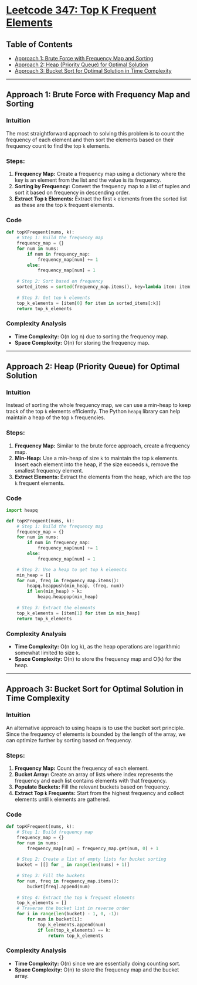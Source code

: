 # [Leetcode 347: Top K Frequent Elements](https://leetcode.com/problems/top-k-frequent-elements/)

## Table of Contents
- [Approach 1: Brute Force with Frequency Map and Sorting](#approach-1)
- [Approach 2: Heap (Priority Queue) for Optimal Solution](#approach-2)
- [Approach 3: Bucket Sort for Optimal Solution in Time Complexity](#approach-3)

---

## Approach 1: Brute Force with Frequency Map and Sorting <a name="approach-1"></a>

### Intuition
The most straightforward approach to solving this problem is to count the frequency of each element and then sort the elements based on their frequency count to find the top `k` elements.

### Steps:
1. **Frequency Map:** Create a frequency map using a dictionary where the key is an element from the list and the value is its frequency.
2. **Sorting by Frequency:** Convert the frequency map to a list of tuples and sort it based on frequency in descending order.
3. **Extract Top `k` Elements:** Extract the first `k` elements from the sorted list as these are the top `k` frequent elements.

### Code
```python
def topKFrequent(nums, k):
    # Step 1: Build the frequency map
    frequency_map = {}
    for num in nums:
        if num in frequency_map:
            frequency_map[num] += 1
        else:
            frequency_map[num] = 1
    
    # Step 2: Sort based on frequency
    sorted_items = sorted(frequency_map.items(), key=lambda item: item[1], reverse=True)
    
    # Step 3: Get top k elements
    top_k_elements = [item[0] for item in sorted_items[:k]]
    return top_k_elements
```

### Complexity Analysis
- **Time Complexity:** O(n log n) due to sorting the frequency map.
- **Space Complexity:** O(n) for storing the frequency map.

---

## Approach 2: Heap (Priority Queue) for Optimal Solution <a name="approach-2"></a>

### Intuition
Instead of sorting the whole frequency map, we can use a min-heap to keep track of the top `k` elements efficiently. The Python `heapq` library can help maintain a heap of the top `k` frequencies.

### Steps:
1. **Frequency Map:** Similar to the brute force approach, create a frequency map.
2. **Min-Heap:** Use a min-heap of size `k` to maintain the top `k` elements. Insert each element into the heap, if the size exceeds `k`, remove the smallest frequency element.
3. **Extract Elements:** Extract the elements from the heap, which are the top `k` frequent elements.

### Code
```python
import heapq

def topKFrequent(nums, k):
    # Step 1: Build the frequency map
    frequency_map = {}
    for num in nums:
        if num in frequency_map:
            frequency_map[num] += 1
        else:
            frequency_map[num] = 1

    # Step 2: Use a heap to get top k elements
    min_heap = []
    for num, freq in frequency_map.items():
        heapq.heappush(min_heap, (freq, num))
        if len(min_heap) > k:
            heapq.heappop(min_heap)
    
    # Step 3: Extract the elements
    top_k_elements = [item[1] for item in min_heap]
    return top_k_elements
```

### Complexity Analysis
- **Time Complexity:** O(n log k), as the heap operations are logarithmic somewhat limited to size `k`.
- **Space Complexity:** O(n) to store the frequency map and O(k) for the heap.

---

## Approach 3: Bucket Sort for Optimal Solution in Time Complexity <a name="approach-3"></a>

### Intuition
An alternative approach to using heaps is to use the bucket sort principle. Since the frequency of elements is bounded by the length of the array, we can optimize further by sorting based on frequency.

### Steps:
1. **Frequency Map:** Count the frequency of each element.
2. **Bucket Array:** Create an array of lists where index represents the frequency and each list contains elements with that frequency.
3. **Populate Buckets:** Fill the relevant buckets based on frequency.
4. **Extract Top `k` Frequents:** Start from the highest frequency and collect elements until `k` elements are gathered.

### Code
```python
def topKFrequent(nums, k):
    # Step 1: Build frequency map
    frequency_map = {}
    for num in nums:
        frequency_map[num] = frequency_map.get(num, 0) + 1
    
    # Step 2: Create a list of empty lists for bucket sorting
    bucket = [[] for _ in range(len(nums) + 1)]
    
    # Step 3: Fill the buckets
    for num, freq in frequency_map.items():
        bucket[freq].append(num)
    
    # Step 4: Extract the top k frequent elements
    top_k_elements = []
    # Traverse the bucket list in reverse order
    for i in range(len(bucket) - 1, 0, -1):
        for num in bucket[i]:
            top_k_elements.append(num)
            if len(top_k_elements) == k:
                return top_k_elements
```

### Complexity Analysis
- **Time Complexity:** O(n) since we are essentially doing counting sort.
- **Space Complexity:** O(n) to store the frequency map and the bucket array.

